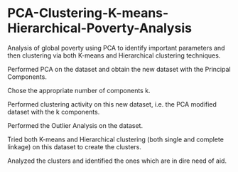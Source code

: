 # PCA-Clustering-K-means-Hierarchical-Poverty-Analysis
Analysis of global poverty using PCA to identify important parameters and then clustering via both K-means and Hierarchical clustering techniques. 

Performed PCA on the dataset and obtain the new dataset with the Principal Components. 

Chose the appropriate number of components k. 

Performed clustering activity on this new dataset, i.e. the PCA modified dataset with the k components.

Performed the Outlier Analysis on the dataset. 

Tried both K-means and Hierarchical clustering (both single and complete linkage) on this dataset to create the clusters.

Analyzed the clusters and identified the ones which are in dire need of aid. 
